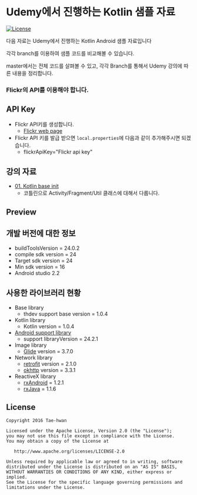 # Udemy에서 진행하는 Kotlin 샘플 자료

[![License](https://img.shields.io/hexpm/l/plug.svg)]()

다음 자료는 Udemy에서 진행하는 Kotlin Android 샘플 자료입니다

각각 branch를 이용하여 샘플 코드를 비교해볼 수 있습니다.

master에서는 전체 코드를 살펴볼 수 있고, 각각 Branch를 통해서 Udemy 강의에 따른 내용을 정리합니다.

### Flickr의 API를 이용해야 합니다.


## API Key

- Flickr API키를 생성합니다.
    - [Flickr web page](https://www.flickr.com/services/apps/create/)
- Flickr API 키를 발급 받으면 `local.properties`에 다음과 같이 추가해주시면 되겠습니다.
    - flickrApiKey="Flickr api key"


## 강의 자료

- [01. Kotlin base init](https://github.com/taehwandev/Kotlin-Udemy-Sample/tree/01-base-init)
  - 코틀린으로 Activity/Fragment/Util 클래스에 대해서 다룹니다.


## Preview



## 개발 버전에 대한 정보
- buildToolsVersion = 24.0.2
- compile sdk version = 24
- Target sdk version = 24
- Min sdk version = 16
- Android studio 2.2


## 사용한 라이브러리 현황
- Base library
    - thdev support base version = 1.0.4
- Kotlin library
    - Kotlin version = 1.0.4
- [Android support library](https://developer.android.com/topic/libraries/support-library/revisions.html)
    - support libraryVersion = 24.2.1
- Image library
    - [Glide](https://github.com/bumptech/glide) version = 3.7.0
- Network library
    - [retrofit](https://square.github.io/retrofit/) version = 2.1.0
    - [okhttp](http://square.github.io/okhttp/) version = 3.3.1
- ReactiveX library
    - [rxAndroid](https://github.com/ReactiveX/RxAndroid) = 1.2.1
    - [rxJava](https://github.com/ReactiveX/RxJava) = 1.1.6


## License

```
Copyright 2016 Tae-hwan

Licensed under the Apache License, Version 2.0 (the "License");
you may not use this file except in compliance with the License.
You may obtain a copy of the License at

   http://www.apache.org/licenses/LICENSE-2.0

Unless required by applicable law or agreed to in writing, software
distributed under the License is distributed on an "AS IS" BASIS,
WITHOUT WARRANTIES OR CONDITIONS OF ANY KIND, either express or implied.
See the License for the specific language governing permissions and
limitations under the License.
```

[sample_image_0]: images/sample_image_0.png